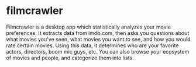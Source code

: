 # filmcrawler

Filmcrawler is a desktop app which statistically analyzes your movie preferences.
It extracts data from imdb.com, then asks you questions about what movies you've
seen, what movies you want to see, and how you would rate certain movies. Using
this data, it determines who are your favorite actors, directors, boom mic guys, etc.
You can also browse your ecosystem of movies and people, and categorize them 
into lists.